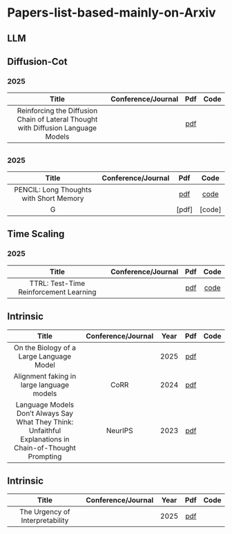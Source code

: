 # Papers-list-based-mainly-on-Arxiv

## LLM
## Diffusion-Cot
### 2025
| Title  |  Conference/Journal          | Pdf      | Code      | 
|:-----------------------------------------------------------------------------------:|:-----------:|:-------:|:-------:|
| Reinforcing the Diffusion Chain of Lateral Thought with Diffusion Language Models |  | [pdf](https://arxiv.org/pdf/2505.10446) |    | 


## 
### 2025
| Title  |  Conference/Journal          | Pdf      | Code      | 
|:-----------------------------------------------------------------------------------:|:-----------:|:-------:|:-------:|
| PENCIL: Long Thoughts with Short Memory  |  | [pdf](https://arxiv.org/pdf/2503.14337) | [code](https://github.com/chr26195/PENCIL)   | 
| G |  | [pdf] | [code]   | 

## Time Scaling
### 2025
| Title  |  Conference/Journal          | Pdf      | Code      | 
|:-----------------------------------------------------------------------------------:|:-----------:|:-------:|:-------:|
| TTRL: Test-Time Reinforcement Learning  |  | [pdf](https://arxiv.org/pdf/2504.16084) | [code](https://github.com/PRIME-RL/TTRL)   | 

## Intrinsic
| Title  |  Conference/Journal          | Year      | Pdf      | Code      | 
|:-----------------------------------------------------------------------------------:|:-----------:|:-------:|:-------:|:-------:|
| On the Biology of a Large Language Model  |  | 2025 | [pdf](https://transformer-circuits.pub/2025/attribution-graphs/biology.html) |    | 
| Alignment faking in large language models  | CoRR | 2024 | [pdf](https://arxiv.org/pdf/2412.14093v2) |    | 
| Language Models Don’t Always Say What They Think: Unfaithful Explanations in Chain-of-Thought Prompting  | NeurIPS | 2023 | [pdf](https://arxiv.org/pdf/2412.14093v2) |    | 

## Intrinsic
| Title  |  Conference/Journal          | Year      | Pdf      | Code      | 
|:-----------------------------------------------------------------------------------:|:-----------:|:-------:|:-------:|:-------:|
| The Urgency of Interpretability  |  | 2025 | [pdf](https://www.darioamodei.com/post/the-urgency-of-interpretability) |    | 
